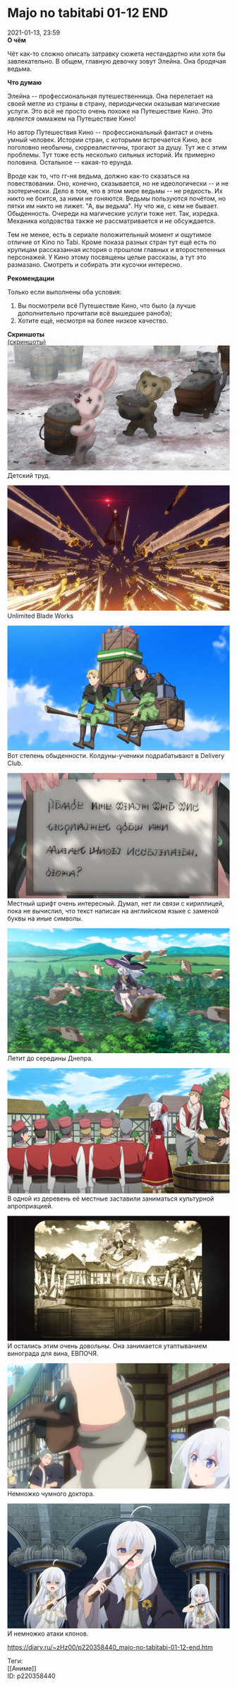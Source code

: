 Majo no tabitabi 01-12 END
===========================

   
 2021-01-13, 23:59   
   **О чём**    
   
 Чёт как-то сложно описать затравку сюжета нестандартно или хотя бы завлекательно. В общем, главную девочку зовут Элейна. Она бродячая ведьма.   
   
  **Что думаю**    
   
 Элейна -- профессиональная путешественница. Она перелетает на своей метле из страны в страну, периодически оказывая магические услуги. Это всё не просто очень похоже на Путешествие Кино. Это  *является*  оммажем на Путешествие Кино!   
   
 Но автор Путешествия Кино -- профессиональный фантаст и очень умный человек. Истории стран, с которыми встречается Кино, все поголовно необычны, сюрреалистичны, трогают за душу. Тут же с этим проблемы. Тут тоже есть несколько сильных историй. Их примерно половина. Остальное -- какая-то ерунда.   
   
 Вроде как то, что гг-ня ведьма, должно как-то сказаться на повествовании. Оно, конечно, сказывается, но не идеологически -- и не эзотерически. Дело в том, что в этом мире ведьмы -- не редкость. Их никто не боится, за ними не гоняются. Ведьмы пользуются почётом, но пятки им никто не лижет. "А, вы ведьма". Ну что же, с кем не бывает. Обыденность. Очереди на магические услуги тоже нет. Так, изредка. Механика колдовства также не рассматривается и не обсуждается.   
   
 Тем не менее, есть в сериале положительный момент и ощутимое отличие от Kino no Tabi. Кроме показа разных стран тут ещё есть по крупицам рассказанная история о прошлом главных и второстепенных персонажей. У Кино этому посвящены целые рассказы, а тут это размазано. Смотреть и собирать эти кусочки интересно.   
   
   
  **Рекомендации**    
   
 Только если выполнены оба условия:   
 1) Вы посмотрели всё Путешествие Кино, что было (а лучше дополнительно прочитали всё вышедшее ранобэ);   
 2) Хотите ещё, несмотря на более низкое качество.   
   
   
  **Скриншоты**    
  [(скриншоты)](https://zHz00.diary.ru/p220358440.htm?index=1#linkmore220358440m1)       
  [![](pics/BQGt8L5l.png)](https://i.imgur.com/BQGt8L5.png)    
 Детский труд.   
   
  [![](pics/9uV6Ex5l.png)](https://i.imgur.com/9uV6Ex5.png)    
 Unlimited Blade Works   
   
  [![](pics/rysFTQCl.png)](https://i.imgur.com/rysFTQC.png)    
 Вот степень обыденности. Колдуны-ученики подрабатывают в Delivery Club.   
   
  [![](pics/bqDk7cfl.png)](https://i.imgur.com/bqDk7cf.png)    
 Местный шрифт очень интересный. Думал, нет ли связи с кириллицей, пока не вычислил, что текст написан на английском языке с заменой буквы на иные символы.   
   
  [![](pics/f1skmNfl.png)](https://i.imgur.com/f1skmNf.png)    
 Летит до середины Днепра.   
   
  [![](pics/iBtuTyQl.png)](https://i.imgur.com/iBtuTyQ.png)    
 В одной из деревень её местные заставили заниматься культурной апроприацией.   
   
  [![](pics/RxlymeIl.png)](https://i.imgur.com/RxlymeI.png)    
 И остались этим очень довольны. Она занимается утаптыванием винограда для вина, ЕВПОЧЯ.   
   
  [![](pics/NGulbRwl.png)](https://i.imgur.com/NGulbRw.png)    
 Немножко чумного доктора.   
   
  [![](pics/8tIKw1jl.png)](https://i.imgur.com/8tIKw1j.png)    
 И немножко атаки клонов.   
      
    
 <https://diary.ru/~zHz00/p220358440_majo-no-tabitabi-01-12-end.htm>   
   
 Теги:   
 [[Аниме]]   
 ID: p220358440